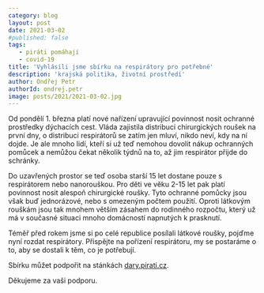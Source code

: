 ```yaml
---
category: blog
layout: post
date: 2021-03-02
#published: false
tags: 
   - piráti pomáhají
   - covid-19
title: 'Vyhlásili jsme sbírku na respirátory pro potřebné'
description: 'krajská politika, životní prostředí'
author: Ondřej Petr
authorId: ondrej.petr
image: posts/2021/2021-03-02.jpg
---
```


Od pondělí 1. března platí nové nařízení upravující povinnost nosit ochranné prostředky dýchacích cest. Vláda zajistila distribuci chirurgických roušek na první dny, o distribuci respirátorů se zatím jen mluví, nikdo neví, kdy na ní dojde. Je ale mnoho lidí, kteří si už teď nemohou dovolit nákup ochranných pomůcek a nemůžou čekat několik týdnů na to, až jim respirátor přijde do schránky.

Do uzavřených prostor se teď osoba starší 15 let dostane pouze s respirátorem nebo nanorouškou. Pro děti ve věku 2-15 let pak platí povinnost nosit alespoň chirurgické roušky. Tyto ochranné pomůcky jsou však buď jednorázové, nebo s omezeným počtem použití. Oproti látkovým rouškám jsou tak mnohem větším zásahem do rodinného rozpočtu, který už má v současné situaci mnoho domácností napnutých k prasknutí.

Téměř před rokem jsme si po celé republice posílali látkové roušky, pojďme nyní rozdat respirátory. Přispějte na pořízení respirátoru, my se postaráme o to, aby se dostali k těm, co je potřebují.

Sbírku můžet podpořit na stánkách [dary.pirati.cz](https://dary.pirati.cz/projekty-kampane/respiratory-pro-potrebne/).

Děkujeme za vaši podporu.
